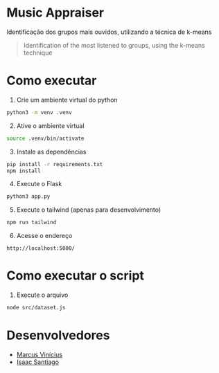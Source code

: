 # Music Appraiser

Identificação dos grupos mais ouvidos, utilizando a técnica de k-means

> Identification of the most listened to groups, using the k-means technique

# Como executar

1. Crie um ambiente virtual do python

```bash
python3 -m venv .venv
```

2. Ative o ambiente virtual

```bash
source .venv/bin/activate
```

3. Instale as dependências

```bash
pip install -r requirements.txt
npm install
```

4. Execute o Flask

```bash
python3 app.py
```

5. Execute o tailwind (apenas para desenvolvimento)

```bash
npm run tailwind
```

6. Acesse o endereço

```
http://localhost:5000/
```

# Como executar o script

1. Execute o arquivo

```bash
node src/dataset.js
```

# Desenvolvedores

- [Marcus Vinícius](https://github.com/pymarcus)
- [Isaac Santiago](https://github.com/eoisaac)
